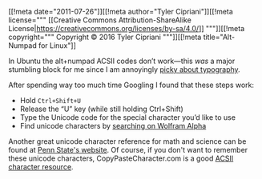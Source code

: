 [[!meta date="2011-07-26"]][[!meta author="Tyler Cipriani"]][[!meta license="""
[[Creative Commons Attribution-ShareAlike License|https://creativecommons.org/licenses/by-sa/4.0/]]
"""]][[!meta copyright="""
Copyright &copy; 2016 Tyler Cipriani
"""]][[!meta title="Alt-Numpad for Linux"]]

In Ubuntu the alt+numpad ACSII codes don’t work—this _was_ a major stumbling block for me since I am annoyingly [picky about typography](http://www.smashingmagazine.com/2011/08/15/mind-your-en-and-em-dashes-typographic-etiquette/ "Smashing Magazine—mind your em and en dashes"). 

After spending way too much time Googling I found that these steps work:

* Hold `Ctrl+Shift+U`
* Release the “U” key (while still holding Ctrl+Shift)
* Type the Unicode code for the special character you’d like to use
* Find unicode characters by [searching on Wolfram Alpha](http://www.wolframalpha.com/input/?i=em+dash "em dash - Wolfram|Alpha")

Another great unicode character reference for math and science can be found at [Penn State's website](http://tlt.its.psu.edu/suggestions/international/bylanguage/mathchart.html "Math Unicode Entities").
Of course, if you don't want to remember these unicode characters, CopyPasteCharacter.com is a good [ACSII character resource](http://copypastecharacter.com/ "✿ Our favorite set — CopyPasteCharacter.com").
